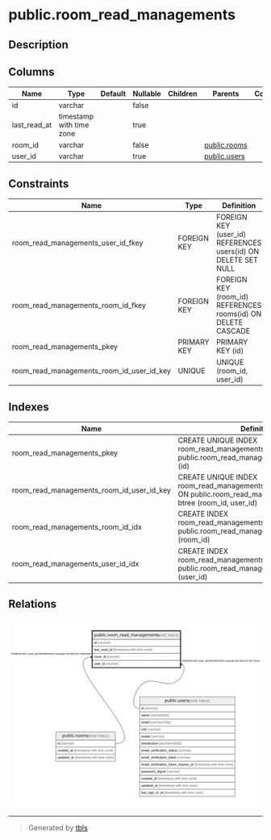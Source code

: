 # public.room_read_managements

## Description

## Columns

| Name | Type | Default | Nullable | Children | Parents | Comment |
| ---- | ---- | ------- | -------- | -------- | ------- | ------- |
| id | varchar |  | false |  |  |  |
| last_read_at | timestamp with time zone |  | true |  |  |  |
| room_id | varchar |  | false |  | [public.rooms](public.rooms.md) |  |
| user_id | varchar |  | true |  | [public.users](public.users.md) |  |

## Constraints

| Name | Type | Definition |
| ---- | ---- | ---------- |
| room_read_managements_user_id_fkey | FOREIGN KEY | FOREIGN KEY (user_id) REFERENCES users(id) ON DELETE SET NULL |
| room_read_managements_room_id_fkey | FOREIGN KEY | FOREIGN KEY (room_id) REFERENCES rooms(id) ON DELETE CASCADE |
| room_read_managements_pkey | PRIMARY KEY | PRIMARY KEY (id) |
| room_read_managements_room_id_user_id_key | UNIQUE | UNIQUE (room_id, user_id) |

## Indexes

| Name | Definition |
| ---- | ---------- |
| room_read_managements_pkey | CREATE UNIQUE INDEX room_read_managements_pkey ON public.room_read_managements USING btree (id) |
| room_read_managements_room_id_user_id_key | CREATE UNIQUE INDEX room_read_managements_room_id_user_id_key ON public.room_read_managements USING btree (room_id, user_id) |
| room_read_managements_room_id_idx | CREATE INDEX room_read_managements_room_id_idx ON public.room_read_managements USING btree (room_id) |
| room_read_managements_user_id_idx | CREATE INDEX room_read_managements_user_id_idx ON public.room_read_managements USING btree (user_id) |

## Relations

![er](public.room_read_managements.svg)

---

> Generated by [tbls](https://github.com/k1LoW/tbls)
